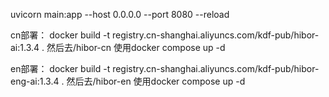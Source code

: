 uvicorn main:app --host 0.0.0.0 --port 8080 --reload

cn部署：
docker build -t registry.cn-shanghai.aliyuncs.com/kdf-pub/hibor-ai:1.3.4 . 
然后去/hibor-cn 使用docker compose up -d

en部署：
docker build -t registry.cn-shanghai.aliyuncs.com/kdf-pub/hibor-eng-ai:1.3.4 . 
然后去/hibor-en 使用docker compose up -d

